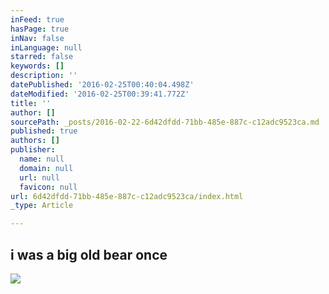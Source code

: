 ```yaml
---
inFeed: true
hasPage: true
inNav: false
inLanguage: null
starred: false
keywords: []
description: ''
datePublished: '2016-02-25T00:40:04.498Z'
dateModified: '2016-02-25T00:39:41.772Z'
title: ''
author: []
sourcePath: _posts/2016-02-22-6d42dfdd-71bb-485e-887c-c12adc9523ca.md
published: true
authors: []
publisher:
  name: null
  domain: null
  url: null
  favicon: null
url: 6d42dfdd-71bb-485e-887c-c12adc9523ca/index.html
_type: Article

---
```

## i was a big old bear once
![](https://the-grid-user-content.s3-us-west-2.amazonaws.com/a9768db3-6f0b-4c4e-9b66-a76eb5c4a218.png)